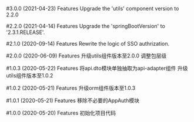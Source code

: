 #3.0.0 (2021-04-23)
Features
Upgrade the 'utils' component version to 2.2.0

#2.2.0 (2021-04-14)
Features
Upgrade the 'springBootVersion' to '2.3.1.RELEASE'.

#2.1.0 (2020-09-14)
Features
Rewrite the logic of SSO authrization.

#2.0.0 (2020-06-09)
Features
升级utils组件版本至2.0.0
调整包层级

#1.0.3 (2020-05-22)
Features
将api.dto模块单独抽取为api-adapter组件
升级utils组件版本至1.0.2

#1.0.2 (2020-05-21)
Features
升级orm组件版本至1.0.3

#1.0.1 (2020-05-21)
Features
移除不必要的AppAuth模块

#1.0.0 (2020-05-20)
Features
初始化项目代码